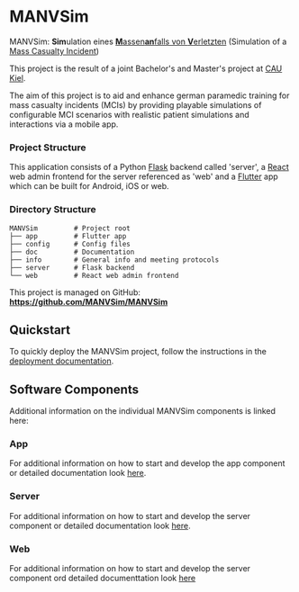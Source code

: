 # MANVSim

MANVSim: **Sim**ulation eines [**M**assen**an**falls von **V**erletzten](https://de.wikipedia.org/wiki/Massenanfall_von_Verletzten) (Simulation of
a [Mass Casualty Incident](https://en.wikipedia.org/wiki/Mass_casualty_incident))

This project is the result of a joint Bachelor's and Master's project at [CAU Kiel](https://www.uni-kiel.de).

The aim of this project is to aid and enhance german paramedic training for mass casualty incidents (MCIs) by providing
playable simulations of configurable MCI scenarios with realistic patient simulations and interactions via a mobile app.

### Project Structure

This application consists of a Python [Flask](https://flask.palletsprojects.com) backend called 'server', a [React](https://react.dev/)
web admin frontend for the server referenced as 'web' and a [Flutter](https://flutter.dev/) app which can be built for Android, iOS or web.

### Directory Structure

```
MANVSim         # Project root
├── app         # Flutter app
├── config      # Config files
├── doc         # Documentation
├── info        # General info and meeting protocols
├── server      # Flask backend
└── web         # React web admin frontend
```

This project is managed on GitHub:  
**<https://github.com/MANVSim/MANVSim>**


## Quickstart

To quickly deploy the MANVSim project, follow the instructions in the
[deployment documentation](doc/deployment/README.md#quickstart).



## Software Components

Additional information on the individual MANVSim components is linked here:

### App

For additional information on how to start and develop the app component or detailed documentation look [here](doc/app/README.md).

### Server

For additional information on how to start and develop the server component or detailed documentation look [here](server/README.md).

### Web

For additional information on how to start and develop the server component ord detailed documenttation look [here](web/README.md)
